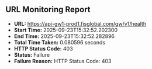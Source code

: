 ## URL Monitoring Report

- **URL:** https://api-gw1-prod1.fisglobal.com/gw/v1/health
- **Start Time:** 2025-09-23T15:32:52.202300
- **End Time:** 2025-09-23T15:32:52.282896
- **Total Time Taken:** 0.080596 seconds
- **HTTP Status Code:** 403
- **Status:** Failure
- **Failure Reason:** HTTP Status Code: 403

